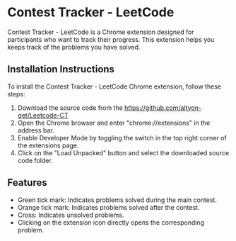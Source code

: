 # Contest Tracker - LeetCode

Contest Tracker - LeetCode is a Chrome extension designed for participants who want to track their progress. This extension helps you keeps track of the problems you have solved.

## Installation Instructions

To install the Contest Tracker - LeetCode Chrome extension, follow these steps:

1. Download the source code from the https://github.com/altyon-get/Leetcode-CT
2. Open the Chrome browser and enter "chrome://extensions" in the address bar.
3. Enable Developer Mode by toggling the switch in the top right corner of the extensions page.
4. Click on the "Load Unpacked" button and select the downloaded source code folder.

## Features

- Green tick mark: Indicates problems solved during the main contest.
- Orange tick mark: Indicates problems solved after the contest.
- Cross: Indicates unsolved problems.
- Clicking on the extension icon directly opens the corresponding problem.
